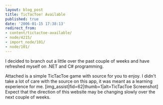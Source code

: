 ```yaml
---
layout: blog_post
title: TicTacToe! Available
published: true
date: '2006-01-15 17:38:13'
redirect_from:
- content/tictactoe-available/
- node/4215/
- import_node/101/
- node/101/
---
```


I decided to branch out a little over the past couple of weeks and have refreshed myself on .NET and C\# programming. 

Attached is a simple TicTacToe game with source for you to enjoy. I didn't take a lot of care with the source on this app, it was meant as a learning experience for me. [img_assist|fid=62|thumb=1|alt=TicTacToe Screenshot] Expect that the direction of this website may be changing slowly over the next couple of weeks.
